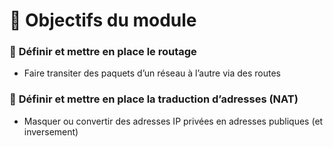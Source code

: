 # **🧭 Objectifs du module**

### 🔹 **Définir et mettre en place le routage**

- Faire transiter des paquets d’un réseau à l’autre via des routes


### 🔹 **Définir et mettre en place la traduction d’adresses (NAT)**

- Masquer ou convertir des adresses IP privées en adresses publiques (et inversement)

